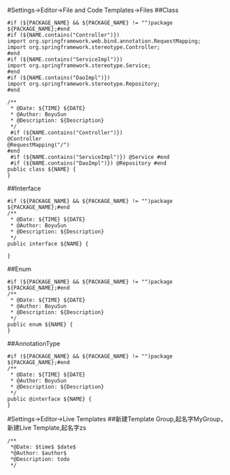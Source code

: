 #Settings->Editor->File and Code Templates->Files
##Class

```text
#if (${PACKAGE_NAME} && ${PACKAGE_NAME} != "")package ${PACKAGE_NAME};#end
#if (${NAME.contains("Controller")})
import org.springframework.web.bind.annotation.RequestMapping;
import org.springframework.stereotype.Controller;
#end
#if (${NAME.contains("ServiceImpl")})
import org.springframework.stereotype.Service;
#end
#if (${NAME.contains("DaoImpl")})
import org.springframework.stereotype.Repository;
#end

/**
 * @Date: ${TIME} ${DATE} 
 * @Author: BoyuSun
 * @Description: ${Description}
 */
 #if (${NAME.contains("Controller")}) 
@Controller 
@RequestMapping("/")
#end
 #if (${NAME.contains("ServiceImpl")}) @Service #end
 #if (${NAME.contains("DaoImpl")}) @Repository #end
public class ${NAME} {
}
```

##Interface
```text
#if (${PACKAGE_NAME} && ${PACKAGE_NAME} != "")package ${PACKAGE_NAME};#end
/**
 * @Date: ${TIME} ${DATE} 
 * @Author: BoyuSun
 * @Description: ${Description}
 */
public interface ${NAME} {

}
```

##Enum
```text
#if (${PACKAGE_NAME} && ${PACKAGE_NAME} != "")package ${PACKAGE_NAME};#end
/**
 * @Date: ${TIME} ${DATE}
 * @Author: BoyuSun
 * @Description: ${Description}
 */
public enum ${NAME} {
}
```

##AnnotationType
```text
#if (${PACKAGE_NAME} && ${PACKAGE_NAME} != "")package ${PACKAGE_NAME};#end
/**
 * @Date: ${TIME} ${DATE}
 * @Author: BoyuSun
 * @Description: ${Description}
 */
public @interface ${NAME} {
}
```

#Settings->Editor->Live Templates 
##新建Template Group,起名字MyGroup，新建Live Template,起名字zs
```text
/**
 *@Date: $time$ $date$
 *@Author: $author$
 *@Description: todo 
 */
 ```